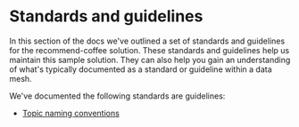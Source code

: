 # Standards and guidelines

In this section of the docs we've outlined a set of standards and guidelines for the recommend-coffee solution. These
standards and guidelines help us maintain this sample solution. They can also help you gain an understanding of what's
typically documented as a standard or guideline within a data mesh.

We've documented the following standards are guidelines:

- [Topic naming conventions](02-topic-naming-conventions.md)
